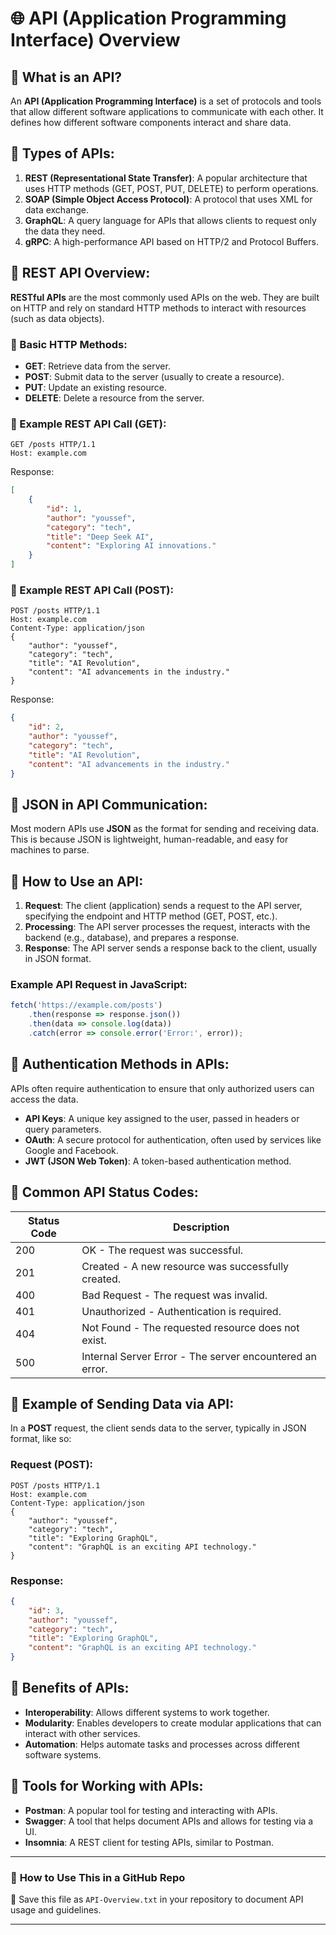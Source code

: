 # 🌐 API (Application Programming Interface) Overview

## 🔹 What is an API?
An **API (Application Programming Interface)** is a set of protocols and tools that allow different software applications to communicate with each other. It defines how different software components interact and share data.

## 🔹 Types of APIs:
1. **REST (Representational State Transfer)**: A popular architecture that uses HTTP methods (GET, POST, PUT, DELETE) to perform operations.
2. **SOAP (Simple Object Access Protocol)**: A protocol that uses XML for data exchange.
3. **GraphQL**: A query language for APIs that allows clients to request only the data they need.
4. **gRPC**: A high-performance API based on HTTP/2 and Protocol Buffers.

## 🔹 REST API Overview:
**RESTful APIs** are the most commonly used APIs on the web. They are built on HTTP and rely on standard HTTP methods to interact with resources (such as data objects).

### 🔸 Basic HTTP Methods:
- **GET**: Retrieve data from the server.
- **POST**: Submit data to the server (usually to create a resource).
- **PUT**: Update an existing resource.
- **DELETE**: Delete a resource from the server.

### 🔸 Example REST API Call (GET):
```http
GET /posts HTTP/1.1
Host: example.com
```
Response:
```json
[
    {
        "id": 1,
        "author": "youssef",
        "category": "tech",
        "title": "Deep Seek AI",
        "content": "Exploring AI innovations."
    }
]
```

### 🔸 Example REST API Call (POST):
```http
POST /posts HTTP/1.1
Host: example.com
Content-Type: application/json
{
    "author": "youssef",
    "category": "tech",
    "title": "AI Revolution",
    "content": "AI advancements in the industry."
}
```
Response:
```json
{
    "id": 2,
    "author": "youssef",
    "category": "tech",
    "title": "AI Revolution",
    "content": "AI advancements in the industry."
}
```

## 🔹 JSON in API Communication:
Most modern APIs use **JSON** as the format for sending and receiving data. This is because JSON is lightweight, human-readable, and easy for machines to parse.

## 🔹 How to Use an API:
1. **Request**: The client (application) sends a request to the API server, specifying the endpoint and HTTP method (GET, POST, etc.).
2. **Processing**: The API server processes the request, interacts with the backend (e.g., database), and prepares a response.
3. **Response**: The API server sends a response back to the client, usually in JSON format.

### Example API Request in JavaScript:
```javascript
fetch('https://example.com/posts')
    .then(response => response.json())
    .then(data => console.log(data))
    .catch(error => console.error('Error:', error));
```

## 🔹 Authentication Methods in APIs:
APIs often require authentication to ensure that only authorized users can access the data.
- **API Keys**: A unique key assigned to the user, passed in headers or query parameters.
- **OAuth**: A secure protocol for authentication, often used by services like Google and Facebook.
- **JWT (JSON Web Token)**: A token-based authentication method.

## 🔹 Common API Status Codes:
| Status Code | Description                                   |
|-------------|-----------------------------------------------|
| 200         | OK - The request was successful.              |
| 201         | Created - A new resource was successfully created. |
| 400         | Bad Request - The request was invalid.        |
| 401         | Unauthorized - Authentication is required.    |
| 404         | Not Found - The requested resource does not exist. |
| 500         | Internal Server Error - The server encountered an error. |

## 🔹 Example of Sending Data via API:
In a **POST** request, the client sends data to the server, typically in JSON format, like so:

### Request (POST):
```http
POST /posts HTTP/1.1
Host: example.com
Content-Type: application/json
{
    "author": "youssef",
    "category": "tech",
    "title": "Exploring GraphQL",
    "content": "GraphQL is an exciting API technology."
}
```

### Response:
```json
{
    "id": 3,
    "author": "youssef",
    "category": "tech",
    "title": "Exploring GraphQL",
    "content": "GraphQL is an exciting API technology."
}
```

## 🔹 Benefits of APIs:
- **Interoperability**: Allows different systems to work together.
- **Modularity**: Enables developers to create modular applications that can interact with other services.
- **Automation**: Helps automate tasks and processes across different software systems.

## 🔹 Tools for Working with APIs:
- **Postman**: A popular tool for testing and interacting with APIs.
- **Swagger**: A tool that helps document APIs and allows for testing via a UI.
- **Insomnia**: A REST client for testing APIs, similar to Postman.

---

### 🚀 **How to Use This in a GitHub Repo**
📂 Save this file as `API-Overview.txt` in your repository to document API usage and guidelines.

---
